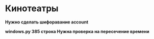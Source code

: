 # Кинотеатры
**Нужно сделать шифоравание account** 

**windows.py 385 строка Нужна проверка на пересечение времени**
